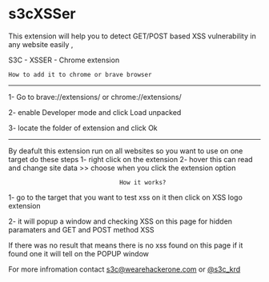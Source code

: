 # s3cXSSer
This extension will help you to detect GET/POST based XSS vulnerability in any website easily ,


S3C - XSSER - Chrome extension



    How to add it to chrome or brave browser
------------------------------------------------------

1- Go to brave://extensions/ or chrome://extensions/

2- enable Developer mode and click Load unpacked

3- locate the folder of extension and click Ok


-------------------------------------------------------

By deafult this extension run on all websites so you want to use on one target do these steps
1- right click on the extension 
2- hover this can read and change site data >> choose when you click the extension option


                                   How it works?

1- go to the target that you want to test xss on it then click on XSS logo extension

2- it will popup a window and checking XSS on this page for hidden paramaters and GET and POST method XSS

If there was no result that means there is no xss found on this page if it found one it will tell on the POPUP window



For more infromation contact s3c@wearehackerone.com or <a href="https://twitter.com/s3c_krd">@s3c_krd</a>
